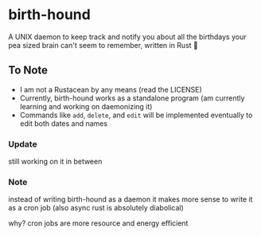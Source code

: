 # birth-hound
<!-- Line break -->
A UNIX daemon to keep track and notify you about all the birthdays your pea sized brain can't seem to remember, written in Rust 🦀

## To Note

* I am not a Rustacean by any means (read the LICENSE)
* Currently, birth-hound works as a standalone program (am currently learning and working on daemonizing it)
* Commands like `add`, `delete`, and `edit` will be implemented eventually to edit both dates and names

### Update
 
  still working on it in between
   
### Note
 
  instead of writing birth-hound as a daemon it makes more sense to write it as a cron job (also async rust is absolutely diabolical)
  
  why? cron jobs are more resource and energy efficient
